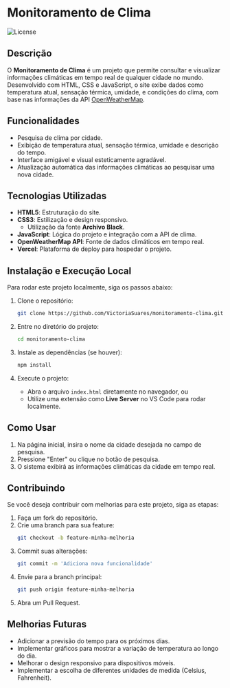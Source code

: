 # Monitoramento de Clima

![License](https://img.shields.io/github/license/VictoriaSuares/monitoramento-clima)

## Descrição

O **Monitoramento de Clima** é um projeto que permite consultar e visualizar informações climáticas em tempo real de qualquer cidade no mundo. 
Desenvolvido com HTML, CSS e JavaScript, o site exibe dados como temperatura atual, sensação térmica, umidade, e condições do clima, com base nas informações da API [OpenWeatherMap](https://openweathermap.org/).

## Funcionalidades

- Pesquisa de clima por cidade.
- Exibição de temperatura atual, sensação térmica, umidade e descrição do tempo.
- Interface amigável e visual esteticamente agradável.
- Atualização automática das informações climáticas ao pesquisar uma nova cidade.

## Tecnologias Utilizadas

- **HTML5**: Estruturação do site.
- **CSS3**: Estilização e design responsivo.
  - Utilização da fonte **Archivo Black**.
- **JavaScript**: Lógica do projeto e integração com a API de clima.
- **OpenWeatherMap API**: Fonte de dados climáticos em tempo real.
- **Vercel**: Plataforma de deploy para hospedar o projeto.

## Instalação e Execução Local

Para rodar este projeto localmente, siga os passos abaixo:

1. Clone o repositório:
   ```bash
   git clone https://github.com/VictoriaSuares/monitoramento-clima.git
   ```

2. Entre no diretório do projeto:
   ```bash
   cd monitoramento-clima
   ```

3. Instale as dependências (se houver):
   ```bash
   npm install
   ```

4. Execute o projeto:
   - Abra o arquivo `index.html` diretamente no navegador, ou
   - Utilize uma extensão como **Live Server** no VS Code para rodar localmente.

## Como Usar

1. Na página inicial, insira o nome da cidade desejada no campo de pesquisa.
2. Pressione "Enter" ou clique no botão de pesquisa.
3. O sistema exibirá as informações climáticas da cidade em tempo real.

## Contribuindo

Se você deseja contribuir com melhorias para este projeto, siga as etapas:

1. Faça um fork do repositório.
2. Crie uma branch para sua feature:
   ```bash
   git checkout -b feature-minha-melhoria
   ```
3. Commit suas alterações:
   ```bash
   git commit -m 'Adiciona nova funcionalidade'
   ```
4. Envie para a branch principal:
   ```bash
   git push origin feature-minha-melhoria
   ```
5. Abra um Pull Request.

## Melhorias Futuras

- Adicionar a previsão do tempo para os próximos dias.
- Implementar gráficos para mostrar a variação de temperatura ao longo do dia.
- Melhorar o design responsivo para dispositivos móveis.
- Implementar a escolha de diferentes unidades de medida (Celsius, Fahrenheit).

